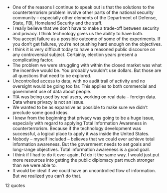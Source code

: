  - One of the reasons I continue to speak out is that the solutions to the counterterrorism problem involve other parts of the national security community – especially other elements of the Department of Defense, State, FBI, Homeland Security and the staff.
 - I really believe that we don’t have to make a trade-off between security and privacy. I think technology gives us the ability to have both.
 - You accept failure as a possible outcome of some of the experiments. If you don’t get failures, you’re not pushing hard enough on the objectives.
 - I think it is very difficult today to have a reasoned public discourse on any controversial subject. Certainly, election years present a complicating factor.
 - The problem we were struggling with within the closed market was what the incentive would be. You probably wouldn’t use dollars. But those are all questions that need to be explored.
 - Uncontrolled access to data, with no audit trail of activity and no oversight would be going too far. This applies to both commercial and government use of data about people.
 - TIA was being used by real users, working on real data – foreign data. Data where privacy is not an issue.
 - We wanted to be as expansive as possible to make sure we didn’t preclude some good ideas.
 - I knew from the beginning that privacy was going to be a huge issue, especially with regard to applying Total Information Awareness in counterterrorism. Because if the technology development was successful, a logical place to apply it was inside the United States.
 - Nobody – myself included – believes that we could ever achieve total information awareness. But the government needs to set goals and long-range objectives. Total information awareness is a good goal.
 - I think if I had to do it over again, I’d do it the same way. I would just put more resources into getting the public diplomacy part much stronger than we were able to.
 - It would be ideal if we could have an uncontrolled flow of information. But we realized you can’t do that.

12 quotes